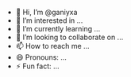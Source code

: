 - 👋 Hi, I’m @ganiyxa
- 👀 I’m interested in ...
- 🌱 I’m currently learning ...
- 💞️ I’m looking to collaborate on ...
- 📫 How to reach me ...
- 😄 Pronouns: ...
- ⚡ Fun fact: ...

<!---
ganiyxa/ganiyxa is a ✨ special ✨ repository because its `README.md` (this file) appears on your GitHub profile.
You can click the Preview link to take a look at your changes.
--->

